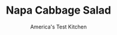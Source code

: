 ---
layout: ../../layouts/MarkdownPostLayout.astro
title: Napa Cabbage Salad
author: America's Test Kitchen
pubDate: 2023-03-15
description: "Crisp, refreshing napa cabbage is the flavorful salad green you never knew you loved."
image_url: https://res.cloudinary.com/hksqkdlah/image/upload/ar_1:1,c_fill,dpr_2.0,f_auto,fl_lossy.progressive.strip_profile,g_faces:auto,q_auto:low,w_344/SFS_NapaCabbageSalad_55_nkxlyd
tags: ["Main Courses","Side Dishes","Vegetables","Salads"]
calories: 1503
protein: 8
carbohydrates: 6
fats: 
fiber: 1
ingredients: ["4 slices, bacon, cut into ½-inch-wide strips","3 ounces, blue cheese, crumbled (¾ cup)","1/4 cup, extra-virgin olive oil","2 1/2 tablespoons, lemon juice","1 teaspoon, pepper","3/4 teaspoon, table salt","1 small head, napa cabbage (1½ pounds), cut into 1½-inchpieces (about 9 cups)","8 ounces, grape tomatoes, halved","1/2 , English cucumber, halved lengthwise and sliced thin crosswise","1/2 cup thinly sliced, red onion, rinsed","1/4 cup, chopped fresh basil"]
serves: 6
time: "30 minutes"
instructions: ["Cook bacon in 12-inch nonstick skillet over medium heat until crispy, 7 to 9 minutes. Using slotted spoon, transfer bacon to paper towel–lined plate. Let cool for 5 minutes.","Whisk blue cheese, oil, lemon juice, pepper, and salt in large bowl until slightly creamy with chunks of blue cheese, about 10 seconds. Add cabbage, tomatoes, cucumber, onion, basil, and bacon; toss to combine. Season with salt and pepper to taste. Serve."]
nutrition: ["502 mg Potassium","151 mg Phosphorus","214 mg Calcium","1 mg Iron","36 mg Magnesium","536 mg Sodium","1 mg Zinc","21 g Fat","1 mg Niacin (B3)","11 g Monounsaturated","2 g Polyunsaturated","56 mg Vitamin C","25 mg Cholesterol","7 g Saturated","1 g Fiber","86 µg Folate (food)","3 g Sugars","65 µg Vitamin K","190 g Water","6 g Carbs","86 µg Folate equivalent (total)","8 g Protein","1 mg Vitamin E","289 µg Vitamin A","250 kcal Energy","1503 calories"]
notes: "For a creamier dressing, buy a wedge of blue cheese (instead of a crumbled product) and crumble it yourself. You can substitute cherry tomatoes for the grape tomatoes, if desired."
---